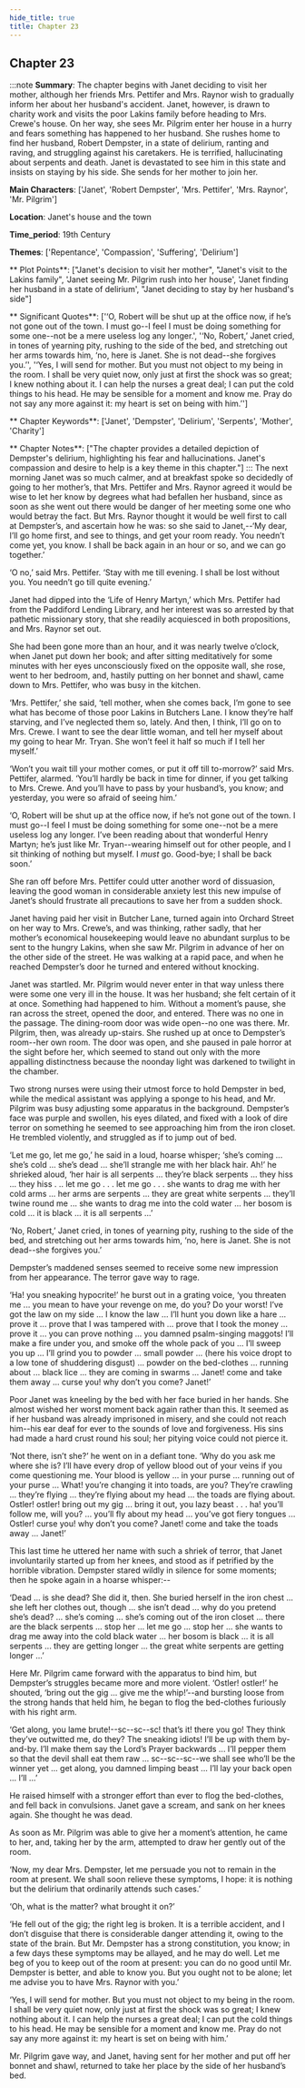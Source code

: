```yaml
---
hide_title: true
title: Chapter 23
---
```

## Chapter 23
:::note
**Summary**:
The chapter begins with Janet deciding to visit her mother, although her friends Mrs. Pettifer and Mrs. Raynor wish to gradually inform her about her husband's accident. Janet, however, is drawn to charity work and visits the poor Lakins family before heading to Mrs. Crewe's house. On her way, she sees Mr. Pilgrim enter her house in a hurry and fears something has happened to her husband. She rushes home to find her husband, Robert Dempster, in a state of delirium, ranting and raving, and struggling against his caretakers. He is terrified, hallucinating about serpents and death. Janet is devastated to see him in this state and insists on staying by his side. She sends for her mother to join her.

**Main Characters**:
['Janet', 'Robert Dempster', 'Mrs. Pettifer', 'Mrs. Raynor', 'Mr. Pilgrim']

**Location**:
Janet's house and the town

**Time_period**:
19th Century

**Themes**:
['Repentance', 'Compassion', 'Suffering', 'Delirium']

** Plot Points**:
["Janet's decision to visit her mother", "Janet's visit to the Lakins family", 'Janet seeing Mr. Pilgrim rush into her house', 'Janet finding her husband in a state of delirium', "Janet deciding to stay by her husband's side"]

** Significant Quotes**:
['‘O, Robert will be shut up at the office now, if he’s not gone out of the town. I must go--I feel I must be doing something for some one--not be a mere useless log any longer.', '‘No, Robert,’ Janet cried, in tones of yearning pity, rushing to the side of the bed, and stretching out her arms towards him, ‘no, here is Janet. She is not dead--she forgives you.’', '‘Yes, I will send for mother. But you must not object to my being in the room. I shall be very quiet now, only just at first the shock was so great; I knew nothing about it. I can help the nurses a great deal; I can put the cold things to his head. He may be sensible for a moment and know me. Pray do not say any more against it: my heart is set on being with him.’']

** Chapter Keywords**:
['Janet', 'Dempster', 'Delirium', 'Serpents', 'Mother', 'Charity']

** Chapter Notes**:
["The chapter provides a detailed depiction of Dempster's delirium, highlighting his fear and hallucinations. Janet's compassion and desire to help is a key theme in this chapter."]
:::
The next morning Janet was so much calmer, and at breakfast spoke so decidedly of going to her mother’s, that Mrs. Pettifer and Mrs. Raynor agreed it would be wise to let her know by degrees what had befallen her husband, since as soon as she went out there would be danger of her meeting some one who would betray the fact. But Mrs. Raynor thought it would be well first to call at Dempster’s, and ascertain how he was: so she said to Janet,--‘My dear, I’ll go home first, and see to things, and get your room ready. You needn’t come yet, you know. I shall be back again in an hour or so, and we can go together.’ 

‘O no,’ said Mrs. Pettifer. ‘Stay with me till evening. I shall be lost without you. You needn’t go till quite evening.’ 

Janet had dipped into the ‘Life of Henry Martyn,’ which Mrs. Pettifer had from the Paddiford Lending Library, and her interest was so arrested by that pathetic missionary story, that she readily acquiesced in both propositions, and Mrs. Raynor set out. 

She had been gone more than an hour, and it was nearly twelve o’clock, when Janet put down her book; and after sitting meditatively for some minutes with her eyes unconsciously fixed on the opposite wall, she rose, went to her bedroom, and, hastily putting on her bonnet and shawl, came down to Mrs. Pettifer, who was busy in the kitchen. 

‘Mrs. Pettifer,’ she said, ‘tell mother, when she comes back, I’m gone to see what has become of those poor Lakins in Butchers Lane. I know they’re half starving, and I’ve neglected them so, lately. And then, I think, I’ll go on to Mrs. Crewe. I want to see the dear little woman, and tell her myself about my going to hear Mr. Tryan. She won’t feel it half so much if I tell her myself.’ 

‘Won’t you wait till your mother comes, or put it off till to-morrow?’ said Mrs. Pettifer, alarmed. ‘You’ll hardly be back in time for dinner, if you get talking to Mrs. Crewe. And you’ll have to pass by your husband’s, you know; and yesterday, you were so afraid of seeing him.’ 

‘O, Robert will be shut up at the office now, if he’s not gone out of the town. I must go--I feel I must be doing something for some one--not be a mere useless log any longer. I’ve been reading about that wonderful Henry Martyn; he’s just like Mr. Tryan--wearing himself out for other people, and I sit thinking of nothing but myself. I _must_ go. Good-bye; I shall be back soon.’ 

She ran off before Mrs. Pettifer could utter another word of dissuasion, leaving the good woman in considerable anxiety lest this new impulse of Janet’s should frustrate all precautions to save her from a sudden shock. 

Janet having paid her visit in Butcher Lane, turned again into Orchard Street on her way to Mrs. Crewe’s, and was thinking, rather sadly, that her mother’s economical housekeeping would leave no abundant surplus to be sent to the hungry Lakins, when she saw Mr. Pilgrim in advance of her on the other side of the street. He was walking at a rapid pace, and when he reached Dempster’s door he turned and entered without knocking. 

Janet was startled. Mr. Pilgrim would never enter in that way unless there were some one very ill in the house. It was her husband; she felt certain of it at once. Something had happened to him. Without a moment’s pause, she ran across the street, opened the door, and entered. There was no one in the passage. The dining-room door was wide open--no one was there. Mr. Pilgrim, then, was already up-stairs. She rushed up at once to Dempster’s room--her own room. The door was open, and she paused in pale horror at the sight before her, which seemed to stand out only with the more appalling distinctness because the noonday light was darkened to twilight in the chamber. 

Two strong nurses were using their utmost force to hold Dempster in bed, while the medical assistant was applying a sponge to his head, and Mr. Pilgrim was busy adjusting some apparatus in the background. Dempster’s face was purple and swollen, his eyes dilated, and fixed with a look of dire terror on something he seemed to see approaching him from the iron closet. He trembled violently, and struggled as if to jump out of bed. 

‘Let me go, let me go,’ he said in a loud, hoarse whisper; ‘she’s coming ... she’s cold ... she’s dead ... she’ll strangle me with her black hair. Ah!’ he shrieked aloud, ‘her hair is all serpents ... they’re black serpents ... they hiss ... they hiss . .. let me go . . . let me go . . . she wants to drag me with her cold arms ... her arms are serpents ... they are great white serpents ... they’ll twine round me ... she wants to drag me into the cold water ... her bosom is cold ... it is black ... it is all serpents ...’ 

‘No, Robert,’ Janet cried, in tones of yearning pity, rushing to the side of the bed, and stretching out her arms towards him, ‘no, here is Janet. She is not dead--she forgives you.’ 

Dempster’s maddened senses seemed to receive some new impression from her appearance. The terror gave way to rage. 

‘Ha! you sneaking hypocrite!’ he burst out in a grating voice, ‘you threaten me ... you mean to have your revenge on me, do you? Do your worst! I’ve got the law on my side ... I know the law ... I’ll hunt you down like a hare ... prove it ... prove that I was tampered with ... prove that I took the money ... prove it ... you can prove nothing ... you damned psalm-singing maggots! I’ll make a fire under you, and smoke off the whole pack of you ... I’ll sweep you up ... I’ll grind you to powder ... small powder ... (here his voice dropt to a low tone of shuddering disgust) ... powder on the bed-clothes ... running about ... black lice ... they are coming in swarms ... Janet! come and take them away ... curse you! why don’t you come? Janet!’ 

Poor Janet was kneeling by the bed with her face buried in her hands. She almost wished her worst moment back again rather than this. It seemed as if her husband was already imprisoned in misery, and she could not reach him--his ear deaf for ever to the sounds of love and forgiveness. His sins had made a hard crust round his soul; her pitying voice could not pierce it. 

‘Not there, isn’t she?’ he went on in a defiant tone. ‘Why do you ask me where she is? I’ll have every drop of yellow blood out of your veins if you come questioning me. Your blood is yellow ... in your purse ... running out of your purse ... What! you’re changing it into toads, are you? They’re crawling ... they’re flying ... they’re flying about my head ... the toads are flying about. Ostler! ostler! bring out my gig ... bring it out, you lazy beast . . . ha! you’ll follow me, will you? ... you’ll fly about my head ... you’ve got fiery tongues ... Ostler! curse you! why don’t you come? Janet! come and take the toads away ... Janet!’ 

This last time he uttered her name with such a shriek of terror, that Janet involuntarily started up from her knees, and stood as if petrified by the horrible vibration. Dempster stared wildly in silence for some moments; then he spoke again in a hoarse whisper:-- 

‘Dead ... is she dead? She did it, then. She buried herself in the iron chest ... she left her clothes out, though ... she isn’t dead ... why do you pretend she’s dead? ... she’s coming ... she’s coming out of the iron closet ... there are the black serpents ... stop her ... let me go ... stop her ... she wants to drag me away into the cold black water ... her bosom is black ... it is all serpents ... they are getting longer ... the great white serpents are getting longer ...’ 

Here Mr. Pilgrim came forward with the apparatus to bind him, but Dempster’s struggles became more and more violent. ‘Ostler! ostler!’ he shouted, ‘bring out the gig ... give me the whip!’--and bursting loose from the strong hands that held him, he began to flog the bed-clothes furiously with his right arm. 

‘Get along, you lame brute!--sc--sc--sc! that’s it! there you go! They think they’ve outwitted me, do they? The sneaking idiots! I’ll be up with them by-and-by. I’ll make them say the Lord’s Prayer backwards ... I’ll pepper them so that the devil shall eat them raw ... sc--sc--sc--we shall see who’ll be the winner yet ... get along, you damned limping beast ... I’ll lay your back open ... I’ll ...’ 

He raised himself with a stronger effort than ever to flog the bed-clothes, and fell back in convulsions. Janet gave a scream, and sank on her knees again. She thought he was dead. 

As soon as Mr. Pilgrim was able to give her a moment’s attention, he came to her, and, taking her by the arm, attempted to draw her gently out of the room. 

‘Now, my dear Mrs. Dempster, let me persuade you not to remain in the room at present. We shall soon relieve these symptoms, I hope: it is nothing but the delirium that ordinarily attends such cases.’ 

‘Oh, what is the matter? what brought it on?’ 

‘He fell out of the gig; the right leg is broken. It is a terrible accident, and I don’t disguise that there is considerable danger attending it, owing to the state of the brain. But Mr. Dempster has a strong constitution, you know; in a few days these symptoms may be allayed, and he may do well. Let me beg of you to keep out of the room at present: you can do no good until Mr. Dempster is better, and able to know you. But you ought not to be alone; let me advise you to have Mrs. Raynor with you.’ 

‘Yes, I will send for mother. But you must not object to my being in the room. I shall be very quiet now, only just at first the shock was so great; I knew nothing about it. I can help the nurses a great deal; I can put the cold things to his head. He may be sensible for a moment and know me. Pray do not say any more against it: my heart is set on being with him.’ 

Mr. Pilgrim gave way, and Janet, having sent for her mother and put off her bonnet and shawl, returned to take her place by the side of her husband’s bed. 

